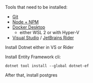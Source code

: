 Tools that need to be installed:

- [Git](https://git-scm.com/downloads)
- [Node + NPM](https://nodejs.org/en/)
- [Docker Desktop](https://www.docker.com/products/docker-desktop)
  - either WSL 2 or with Hyper-V 
- [Visual Studio](https://visualstudio.microsoft.com/) / [JetBrains Rider](https://www.jetbrains.com/rider/)

Install Dotnet either in VS or Rider


Install Entity Framework cli:
```
dotnet tool install --global dotnet-ef
```

After that, install postgres